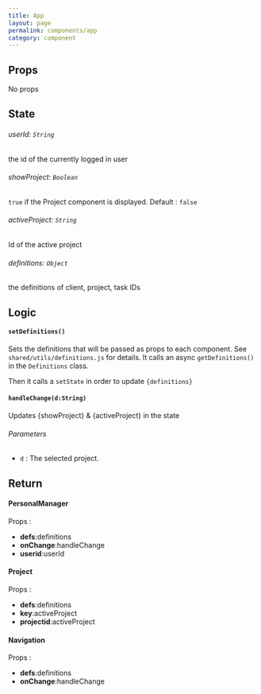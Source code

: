 ```yaml
---
title: App
layout: page
permalink: components/app
category: component
---
```


## Props ##

No props



## State ##

###### userId: `String` ######

the id of the currently logged in user

###### showProject: `Boolean` ######

`true` if the Project component is displayed. Default : `false`

###### activeProject: `String` ######

Id of the active project

###### definitions: `Object` ######

the definitions of client, project, task IDs 



## Logic ##

#### `setDefinitions()` ####

Sets the definitions that will be passed as props to each component. See `shared/utils/definitions.js` for details.
It calls an async `getDefinitions()` in the `Definitions` class.

Then it calls a `setState` in order to update `{definitions}`

#### `handleChange(d:String)` ####

Updates {showProject} & {activeProject} in the state

###### Parameters ######

- `d` : The selected project. 



## Return ##

#### PersonalManager ####
Props :
- **defs**:definitions 
- **onChange**:handleChange
- **userid**:userId

#### Project ####
Props :
- **defs**:definitions
- **key**:activeProject 
- **projectid**:activeProject 

#### Navigation ####
Props :
- **defs**:definitions
- **onChange**:handleChange


